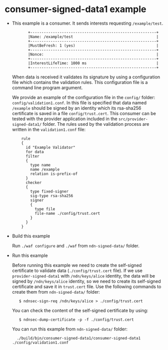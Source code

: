 consumer-signed-data1 example
=============================


- This example is a consumer. It sends interests requesting `/example/test`. 

             +--------------------------------------------------------+
             |Name: /example/test                                     |
             +--------------------------------------------------------+
             |MustBeFresh: 1 (yes)                                    |
             +--------------------------------------------------------+
             |Nonce:                                                  |
             +--------------------------------------------------------+
             |InterestLifeTime: 1000 ms                               |
             +--------------------------------------------------------+


  When data is received it validates its signature by using a configuration
  file which contains the validation rules. This configuration file is
  a command line program argument. 

  We provide an example of the configuration file in the `config/` folder: 
  `config/validation1.conf`. In this file
  is specified that data named `/example` should be signed by an identity which 
  its rsa-sha256 certificate is saved in a file `config/trust.cert`.
  This consumer can be tested with the provider application included in the 
  `src/provider-signed-data1/` folder. 
  The rules used by
  the validation process are written in the `validation1.conf` file:

          rule
          {
            id "Example Validator"
            for data
            filter
            {
              type name
              name /example
              relation is-prefix-of
            }
            checker
            {
              type fixed-signer
              sig-type rsa-sha256
              signer
              {
                type file
                file-name ./config/trust.cert
              }
            }
          }


- Build this example

    Run `./waf configure` and `./waf` from `ndn-signed-data/` folder. 

- Run this example

    Before running this example we need to create the self-signed certificate to
    validate data (`./config/trust.cert` file). 
    If we use `provider-signed-data1` with `/ndn/keys/alice` identity, the data will
    be signed by `/ndn/keys/alice` identity, so we need to create 
    its self-signed certificate and save it in `trust.cert` file. Use
    the following commands to create them from `ndn-signed-data/` folder:

         $ ndnsec-sign-req /ndn/keys/alice > ./config/trust.cert
 
    You can check the content of the self-signed certificate by using:

         $ ndnsec-dump-certificate -p -f ./config/trust.cert

    You can run this example from `ndn-signed-data/` folder:

        ./build/bin/consumer-signed-data1/consumer-signed-data1 ./config/validation1.conf

